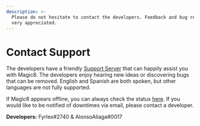 ```yaml
---
description: >-
  Please do not hesitate to contact the developers. Feedback and bug reports are
  very appreciated.
---
```


# Contact Support

The developers have a friendly [Support Server](https://magic8.xyz/discord) that can happily assist you with Magic8. The developers enjoy hearing new ideas or discovering bugs that can be removed. English and Spanish are both spoken, but other languages are not fully supported. 

If Magic8 appears offline, you can always check the status [here](https://uptime.magic8.xyz/). If you would like to be notified of downtimes via email, please contact a developer.

**Developers:** Fyrlex\#2740 & AlonsoAliaga\#0017



